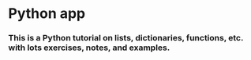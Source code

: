 # Python app

### This is a Python tutorial on lists, dictionaries, functions, etc. with lots exercises, notes, and examples.


